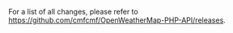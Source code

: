 For a list of all changes, please refer to https://github.com/cmfcmf/OpenWeatherMap-PHP-API/releases.
